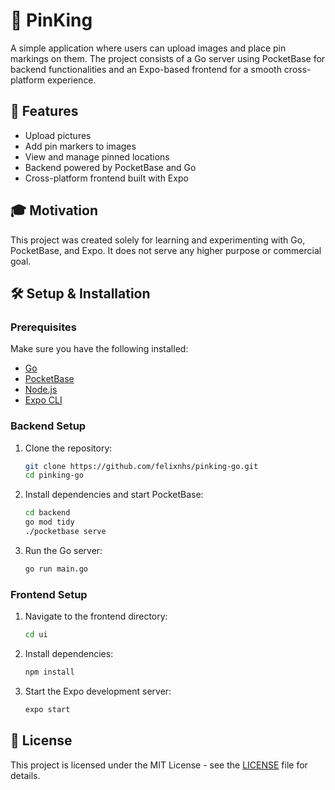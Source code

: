# 📌 PinKing

A simple application where users can upload images and place pin markings on them. The project consists of a Go server using PocketBase for backend functionalities and an Expo-based frontend for a smooth cross-platform experience.

## 🚀 Features
- Upload pictures
- Add pin markers to images
- View and manage pinned locations
- Backend powered by PocketBase and Go
- Cross-platform frontend built with Expo

## 🎓 Motivation

This project was created solely for learning and experimenting with Go, PocketBase, and Expo. It does not serve any higher purpose or commercial goal.

## 🛠 Setup & Installation

### Prerequisites
Make sure you have the following installed:
- [Go](https://go.dev/dl/)
- [PocketBase](https://pocketbase.io/docs/)
- [Node.js](https://nodejs.org/)
- [Expo CLI](https://docs.expo.dev/get-started/installation/)

### Backend Setup
1. Clone the repository:
   ```sh
   git clone https://github.com/felixnhs/pinking-go.git
   cd pinking-go
   ```
2. Install dependencies and start PocketBase:
   ```sh
   cd backend
   go mod tidy
   ./pocketbase serve
   ```
3. Run the Go server:
   ```sh
   go run main.go
   ```

### Frontend Setup
1. Navigate to the frontend directory:
   ```sh
   cd ui
   ```
2. Install dependencies:
   ```sh
   npm install
   ```
3. Start the Expo development server:
   ```sh
   expo start
   ```

## 📜 License
This project is licensed under the MIT License - see the [LICENSE](LICENSE) file for details.